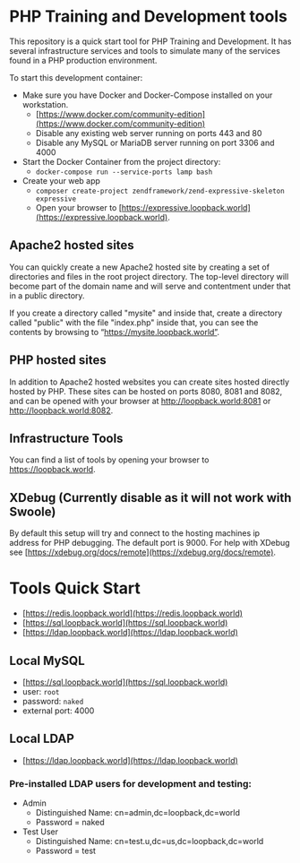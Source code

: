# PHP Training and Development tools

This repository is a quick start tool for PHP Training and Development.  It has several infrastructure services and 
tools to simulate many of the services found in a PHP production environment.

To start this development container:

* Make sure you have Docker and Docker-Compose installed on your workstation.
    * [https://www.docker.com/community-edition](https://www.docker.com/community-edition)
    * Disable any existing web server running on ports 443 and 80
    * Disable any MySQL or MariaDB server running on port 3306 and 4000
* Start the Docker Container from the project directory:
    * `docker-compose run --service-ports lamp bash`
* Create your web app
    * `composer create-project zendframework/zend-expressive-skeleton expressive`
    * Open your browser to [https://expressive.loopback.world](https://expressive.loopback.world).

## Apache2 hosted sites

You can quickly create a new Apache2 hosted site by creating a set of directories and files in the root project 
directory.  The top-level directory will become part of the domain name and will serve and contentment under that in a 
public directory.

If you create a directory called "mysite" and inside that, create a directory called "public" with the file "index.php" 
inside that, you can see the contents by browsing to “https://mysite.loopback.world”.

## PHP hosted sites

In addition to Apache2 hosted websites you can create sites hosted directly hosted by PHP.  These sites can be hosted 
on ports 8080, 8081 and 8082, and can be opened with your browser at http://loopback.world:8081 or http://loopback.world:8082.

## Infrastructure Tools

You can find a list of tools by opening your browser to https://loopback.world.

## XDebug (Currently disable as it will not work with Swoole)

By default this setup will try and connect to the hosting machines ip address for PHP debugging.  The default port is 
9000.  For help with XDebug see [https://xdebug.org/docs/remote](https://xdebug.org/docs/remote).

# Tools Quick Start

 * [https://redis.loopback.world](https://redis.loopback.world) 
 * [https://sql.loopback.world](https://sql.loopback.world) 
 * [https://ldap.loopback.world](https://ldap.loopback.world)
 
## Local MySQL
 
 * [https://sql.loopback.world](https://sql.loopback.world)
 * user: `root`
 * password: `naked`
 * external port: 4000
 
## Local LDAP

 * [https://ldap.loopback.world](https://ldap.loopback.world)
 
### Pre-installed LDAP users for development and testing:

 * Admin
    * Distinguished Name: cn=admin,dc=loopback,dc=world
    * Password = naked
 * Test User
    * Distinguished Name: cn=test.u,dc=us,dc=loopback,dc=world
    * Password = test
